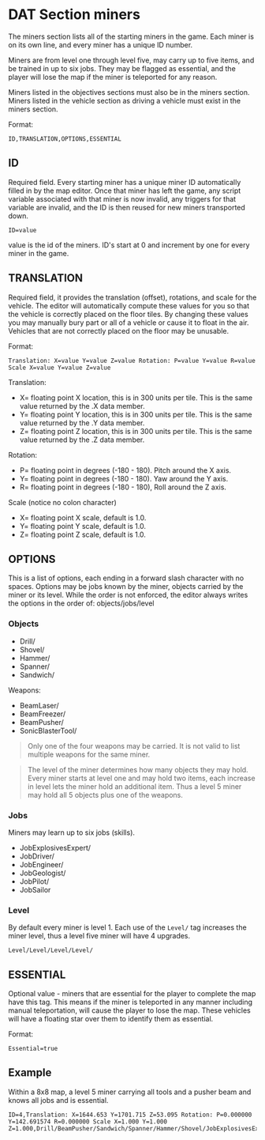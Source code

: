 # DAT Section miners

The miners section lists all of the starting miners in the game. Each miner is on its own line, and every miner has a unique ID number.

Miners are from level one through level five, may carry up to five items, and be trained in up to six jobs. They may be flagged as essential, and the player will lose the map if the miner is teleported for any reason.

Miners listed in the objectives sections must also be in the miners section. Miners listed in the vehicle section as driving a vehicle must exist in the miners section.

Format:

```
ID,TRANSLATION,OPTIONS,ESSENTIAL
```

## ID

Required field. Every starting miner has a unique miner ID automatically filled in by the map editor. Once that miner has left the game, any script variable associated with that miner is now invalid, any triggers for that variable are invalid, and the ID is then reused for new miners transported down.

```
ID=value
```
value is the id of the miners. ID's start at 0 and increment by one for every miner in the game. 

## TRANSLATION

Required field, it provides the translation (offset), rotations, and scale for the vehicle. The editor will automatically compute these values for you so that the vehicle is correctly placed on the floor tiles. By changing these values you may manually bury part or all of a vehicle or cause it to float in the air. Vehicles that are not correctly placed on the floor may be unusable.

Format:
```
Translation: X=value Y=value Z=value Rotation: P=value Y=value R=value Scale X=value Y=value Z=value
```

Translation:
- X= floating point X location, this is in 300 units per tile. This is the same value returned by the .X data member.
- Y= floating point Y location, this is in 300 units per tile. This is the same value returned by the .Y data member.
- Z= floating point Z location, this is in 300 units per tile. This is the same value returned by the .Z data member.

Rotation:
- P= floating point in degrees (-180 - 180). Pitch around the X axis.
- Y= floating point in degrees (-180 - 180). Yaw around the Y axis.
- R= floating point in degrees (-180 - 180), Roll around the Z axis.

Scale  (notice no colon character)
- X= floating point X scale, default is 1.0.
- Y= floating point Y scale, default is 1.0.
- Z= floating point Z scale, default is 1.0.

## OPTIONS

This is a list of options, each ending in a forward slash character with no spaces. Options may be jobs known by the miner, objects carried by the miner or its level.  While the order  is not enforced, the editor always writes the options in the order of: objects/jobs/level


### Objects

- Drill/
- Shovel/
- Hammer/
- Spanner/
- Sandwich/

Weapons:

- BeamLaser/
- BeamFreezer/
- BeamPusher/
- SonicBlasterTool/
 
> Only one of the four weapons may be carried. It is not valid to list multiple weapons for the same miner.

> The level of the miner determines how many objects they may hold. Every miner starts at level one and may hold two items, each increase in level lets the miner hold an additional item. Thus a level 5 miner may hold all 5 objects plus one of the weapons.

### Jobs
Miners may learn up to six jobs (skills).

- JobExplosivesExpert/
- JobDriver/
- JobEngineer/
- JobGeologist/
- JobPilot/
- JobSailor

### Level
By default every miner is level 1. Each use of the `Level/` tag increases the miner level, thus a level five miner will have 4 upgrades.
```
Level/Level/Level/Level/
```

## ESSENTIAL

Optional value - miners that are essential for the player to complete the map have this tag. This means if the miner is teleported in any manner including manual teleportation, will cause the player to lose the map. These vehicles will have a floating star over them to identify them as essential.

Format:
```
Essential=true
```

## Example
Within a 8x8 map, a level 5 miner carrying all tools and a pusher beam and knows all jobs and is essential.

```
ID=4,Translation: X=1644.653 Y=1701.715 Z=53.095 Rotation: P=0.000000 Y=142.691574 R=0.000000 Scale X=1.000 Y=1.000 Z=1.000,Drill/BeamPusher/Sandwich/Spanner/Hammer/Shovel/JobExplosivesExpert/JobDriver/JobEngineer/JobGeologist/JobPilot/JobSailor/Level/Level/Level/Level/,Essential=true
```
